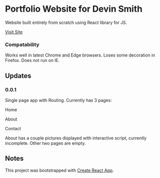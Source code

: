 # Portfolio Website for Devin Smith

Website built entirely from scratch using React library for JS.

[Visit Site](https://devin-m-smith.github.io/Test-Site)

### Compatability

Works well in latest Chrome and Edge browsers. Loses some decoration in Firefox. Does not run on IE.

## Updates

### 0.0.1

Single page app with Routing. Currently has 3 pages:

Home

About

Contact

About has a couple pictures displayed with interactive script, currently incomplete.
Other two pages are empty.



## Notes

This project was bootstrapped with [Create React App](https://github.com/facebook/create-react-app).
